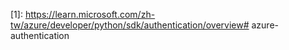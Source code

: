 


[1]: https://learn.microsoft.com/zh-tw/azure/developer/python/sdk/authentication/overview# azure-authentication

